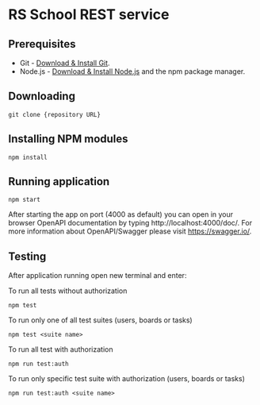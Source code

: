 # RS School REST service

## Prerequisites

- Git - [Download & Install Git](https://git-scm.com/downloads).
- Node.js - [Download & Install Node.js](https://nodejs.org/en/download/) and the npm package manager.

## Downloading

```
git clone {repository URL}
```

## Installing NPM modules

```
npm install
```

## Running application

```
npm start
```

After starting the app on port (4000 as default) you can open
in your browser OpenAPI documentation by typing http://localhost:4000/doc/.
For more information about OpenAPI/Swagger please visit https://swagger.io/.

## Testing

After application running open new terminal and enter:

To run all tests without authorization

```
npm test
```

To run only one of all test suites (users, boards or tasks)

```
npm test <suite name>
```

To run all test with authorization

```
npm run test:auth
```

To run only specific test suite with authorization (users, boards or tasks)

```
npm run test:auth <suite name>
```
